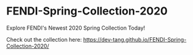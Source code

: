 # FENDI-Spring-Collection-2020
Explore FENDI's Newest 2020 Spring Collection Today!

Check out the collection here:  https://dev-tang.github.io/FENDI-Spring-Collection-2020/
